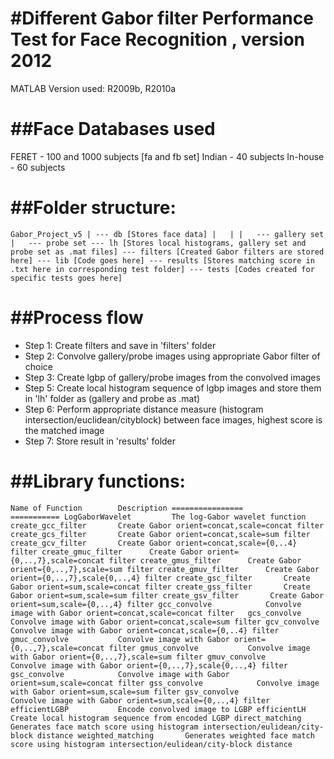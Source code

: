 #Different Gabor filter Performance Test for Face Recognition , version 2012
===========================================================================

MATLAB Version used: R2009b, R2010a

##Face Databases used
===================

FERET - 100 and 1000 subjects [fa and fb set]
Indian - 40 subjects
In-house - 60 subjects

##Folder structure:
=================
`Gabor_Project_v5
   |
   --- db [Stores face data]
   |   |
   |   --- gallery set 
   |   --- probe set
   --- lh [Stores local histograms, gallery set and probe set as .mat files]
   --- filters [Created Gabor filters are stored here]
   --- lib [Code goes here]
   --- results [Stores matching score in .txt here in corresponding test folder]
   --- tests [Codes created for specific tests goes here]`

##Process flow
============
* Step 1: Create filters and save in 'filters' folder
* Step 2: Convolve gallery/probe images using appropriate Gabor filter of choice
* Step 3: Create lgbp of gallery/probe images from the convolved images 
* Step 5: Create local histogram sequence of lgbp images and store them in 'lh' folder as (gallery and probe as .mat)
* Step 6: Perform appropriate distance measure (histogram intersection/euclidean/cityblock) between face images, highest score is the matched image
* Step 7: Store result in 'results' folder

##Library functions:
=================
`
Name of Function		Description
================		===========
LogGaborWavelet			The log-Gabor wavelet function
create_gcc_filter		Create Gabor orient=concat,scale=concat filter  
create_gcs_filter		Create Gabor orient=concat,scale=sum filter
create_gcv_filter		Create Gabor orient=concat,scale={0,..4} filter
create_gmuc_filter		Create Gabor orient={0,..,7},scale=concat filter
create_gmus_filter		Create Gabor orient={0,..,7},scale=sum filter
create_gmuv_filter		Create Gabor orient={0,..,7},scale{0,..,4} filter
create_gsc_filter		Create Gabor orient=sum,scale=concat filter
create_gss_filter		Create Gabor orient=sum,scale=sum filter
create_gsv_filter		Create Gabor orient=sum,scale={0,..,4} filter
gcc_convolve			Convolve image with Gabor orient=concat,scale=concat filter  
gcs_convolve			Convolve image with Gabor orient=concat,scale=sum filter
gcv_convolve			Convolve image with Gabor orient=concat,scale={0,..4} filter
gmuc_convolve			Convolve image with Gabor orient={0,..,7},scale=concat filter
gmus_convolve			Convolve image with Gabor orient={0,..,7},scale=sum filter
gmuv_convolve			Convolve image with Gabor orient={0,..,7},scale{0,..,4} filter
gsc_convolve			Convolve image with Gabor orient=sum,scale=concat filter
gss_convolve			Convolve image with Gabor orient=sum,scale=sum filter
gsv_convolve			Convolve image with Gabor orient=sum,scale={0,..,4} filter
efficientLGBP			Encode convolved image to LGBP
efficientLH				Create local histogram sequence from encoded LGBP
direct_matching			Generates face match score using histogram intersection/eulidean/city-block distance
weighted_matching		Generates weighted face match score using histogram intersection/eulidean/city-block distance
`


